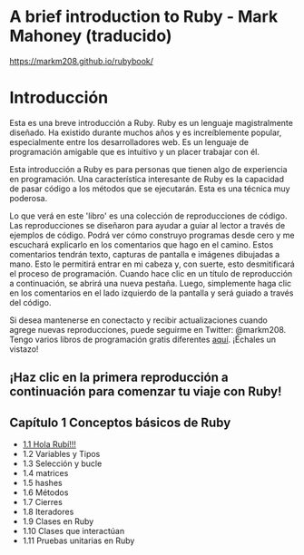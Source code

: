 
# A brief introduction to Ruby - Mark Mahoney (traducido)

https://markm208.github.io/rubybook/

# Introducción

Esta es una breve introducción a Ruby. Ruby es un lenguaje magistralmente diseñado. Ha existido durante muchos años y es increíblemente popular, especialmente entre los desarrolladores web. Es un lenguaje de programación amigable que es intuitivo y un placer trabajar con él.

Esta introducción a Ruby es para personas que tienen algo de experiencia en programación. Una característica interesante de Ruby es la capacidad de pasar código a los métodos que se ejecutarán. Esta es una técnica muy poderosa.

Lo que verá en este 'libro' es una colección de reproducciones de código. Las reproducciones se diseñaron para ayudar a guiar al lector a través de ejemplos de código. Podrá ver cómo construyo programas desde cero y me escuchará explicarlo en los comentarios que hago en el camino. Estos comentarios tendrán texto, capturas de pantalla e imágenes dibujadas a mano. Esto le permitirá entrar en mi cabeza y, con suerte, esto desmitificará el proceso de programación. Cuando hace clic en un título de reproducción a continuación, se abrirá una nueva pestaña. Luego, simplemente haga clic en los comentarios en el lado izquierdo de la pantalla y será guiado a través del código.

Si desea mantenerse en conectacto y recibir actualizaciones cuando agrege nuevas reproducciones, puede seguirme en Twitter: @markm208. Tengo varios libros de programación gratis diferentes [aquí](https://markm208.github.io/). ¡Échales un vistazo!

¡Haz clic en la primera reproducción a continuación para comenzar tu viaje con Ruby!
---

## Capítulo 1 Conceptos básicos de Ruby

* [1.1 Hola Rubí!!!](1.1.hello.md)
* 1.2 Variables y Tipos
* 1.3 Selección y bucle
* 1.4 matrices
* 1.5 hashes
* 1.6 Métodos
* 1.7 Cierres
* 1.8 Iteradores
* 1.9 Clases en Ruby
* 1.10 Clases que interactúan
* 1.11 Pruebas unitarias en Ruby
